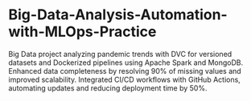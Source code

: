 # Big-Data-Analysis-Automation-with-MLOps-Practice
Big Data project analyzing pandemic trends with DVC for versioned datasets and Dockerized pipelines using Apache Spark and MongoDB. Enhanced data completeness by resolving 90% of missing values and improved scalability. Integrated CI/CD workflows with GitHub Actions, automating updates and reducing deployment time by 50%. 
  